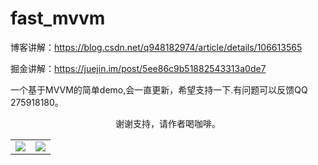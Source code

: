 # fast_mvvm

博客讲解：https://blog.csdn.net/q948182974/article/details/106613565

掘金讲解：https://juejin.im/post/5ee86c9b51882543313a0de7

一个基于MVVM的简单demo,会一直更新，希望支持一下.有问题可以反馈QQ 275918180。


<center>谢谢支持，请作者喝咖啡。 </center>
<table>
    <tr>
        <td >
        <center>
        <img src="https://img-blog.csdnimg.cn/2020062212024598.jpg?x-oss-process=image/watermark,type_ZmFuZ3poZW5naGVpdGk,shadow_10,text_aHR0cHM6Ly9ibG9nLmNzZG4ubmV0L3E5NDgxODI5NzQ=,size_16,color_FFFFFF,t_70" >
        </center>
        </td>
        <td >
        <center>
        <img src="https://img-blog.csdnimg.cn/20200622121147113.jpg?x-oss-process=image/watermark,type_ZmFuZ3poZW5naGVpdGk,shadow_10,text_aHR0cHM6Ly9ibG9nLmNzZG4ubmV0L3E5NDgxODI5NzQ=,size_16,color_FFFFFF,t_70"  >
        </center>
        </td>
    </tr>
</table>